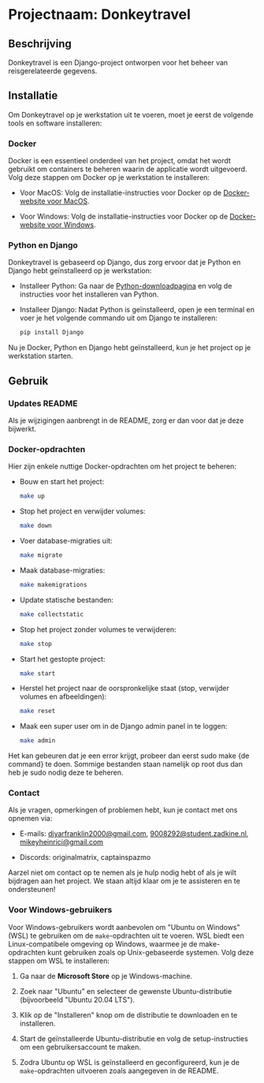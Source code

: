 # Projectnaam: Donkeytravel

## Beschrijving

Donkeytravel is een Django-project ontworpen voor het beheer van reisgerelateerde gegevens.

## Installatie

Om Donkeytravel op je werkstation uit te voeren, moet je eerst de volgende tools en software installeren:

### Docker

Docker is een essentieel onderdeel van het project, omdat het wordt gebruikt om containers te beheren waarin de applicatie wordt uitgevoerd. Volg deze stappen om Docker op je werkstation te installeren:

- Voor MacOS: Volg de installatie-instructies voor Docker op de [Docker-website voor MacOS](https://www.docker.com/products/docker-desktop/).

- Voor Windows: Volg de installatie-instructies voor Docker op de [Docker-website voor Windows](https://www.docker.com/products/docker-desktop/).

### Python en Django

Donkeytravel is gebaseerd op Django, dus zorg ervoor dat je Python en Django hebt geïnstalleerd op je werkstation:

- Installeer Python: Ga naar de [Python-downloadpagina](https://www.python.org/downloads/) en volg de instructies voor het installeren van Python.

- Installeer Django: Nadat Python is geïnstalleerd, open je een terminal en voer je het volgende commando uit om Django te installeren:

  ```bash
  pip install Django
  ```

Nu je Docker, Python en Django hebt geïnstalleerd, kun je het project op je werkstation starten.

## Gebruik

### Updates README

Als je wijzigingen aanbrengt in de README, zorg er dan voor dat je deze bijwerkt.

### Docker-opdrachten

Hier zijn enkele nuttige Docker-opdrachten om het project te beheren:

- Bouw en start het project:

  ```bash
  make up
  ```

- Stop het project en verwijder volumes:

  ```bash
  make down
  ```

- Voer database-migraties uit:

  ```bash
  make migrate
  ```

- Maak database-migraties:

  ```bash
  make makemigrations
  ```

- Update statische bestanden:

  ```bash
  make collectstatic
  ```

- Stop het project zonder volumes te verwijderen:

  ```bash
  make stop
  ```

- Start het gestopte project:

  ```bash
  make start
  ```

- Herstel het project naar de oorspronkelijke staat (stop, verwijder volumes en afbeeldingen):

  ```bash
  make reset
  ```

- Maak een super user om in de Django admin panel in te loggen:

  ```bash
  make admin
  ```

Het kan gebeuren dat je een error krijgt, probeer dan eerst sudo make {de command} te doen. Sommige bestanden staan namelijk op root dus dan heb je sudo nodig deze te beheren.

### Contact

Als je vragen, opmerkingen of problemen hebt, kun je contact met ons opnemen via:

- E-mails:  [diyarfranklin2000@gmail.com](mailto:diyarfranklin2000@gmail.com), 
            [9008292@student.zadkine.nl](mailto:9008292@student.zadkine.nl),
            [mikeyheinrici@gmail.com](mailto:mikeyheinrici@gmail.com)

- Discords: originalmatrix,
            captainspazmo

Aarzel niet om contact op te nemen als je hulp nodig hebt of als je wilt bijdragen aan het project. We staan altijd klaar om je te assisteren en te ondersteunen! 

### Voor Windows-gebruikers

Voor Windows-gebruikers wordt aanbevolen om "Ubuntu on Windows" (WSL) te gebruiken om de `make`-opdrachten uit te voeren. WSL biedt een Linux-compatibele omgeving op Windows, waarmee je de make-opdrachten kunt gebruiken zoals op Unix-gebaseerde systemen. Volg deze stappen om WSL te installeren:

1. Ga naar de **Microsoft Store** op je Windows-machine.

2. Zoek naar "Ubuntu" en selecteer de gewenste Ubuntu-distributie (bijvoorbeeld "Ubuntu 20.04 LTS").

3. Klik op de "Installeren" knop om de distributie te downloaden en te installeren.

4. Start de geïnstalleerde Ubuntu-distributie en volg de setup-instructies om een gebruikersaccount te maken.

5. Zodra Ubuntu op WSL is geïnstalleerd en geconfigureerd, kun je de `make`-opdrachten uitvoeren zoals aangegeven in de README.
